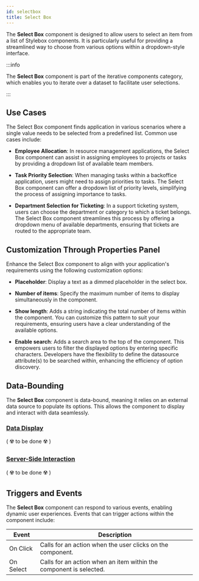 ```yaml
---
id: selectbox
title: Select Box
---
```


The **Select Box** component is designed to allow users to select an item from a list of Stylebox components. It is particularly useful for providing a streamlined way to choose from various options within a dropdown-style interface.

:::info 

The **Select Box** component is part of the iterative components category, which enables you to iterate over a dataset to facilitate user selections.

:::

## Use Cases

The Select Box component finds application in various scenarios where a single value needs to be selected from a predefined list. Common use cases include:

- **Employee Allocation**: In resource management applications, the Select Box component can assist in assigning employees to projects or tasks by providing a dropdown list of available team members.

- **Task Priority Selection**: When managing tasks within a backoffice application, users might need to assign priorities to tasks. The Select Box component can offer a dropdown list of priority levels, simplifying the process of assigning importance to tasks.

- **Department Selection for Ticketing**: In a support ticketing system, users can choose the department or category to which a ticket belongs. The Select Box component streamlines this process by offering a dropdown menu of available departments, ensuring that tickets are routed to the appropriate team.

## Customization Through Properties Panel

Enhance the Select Box component to align with your application's requirements using the following customization options:

- **Placeholder**: Display a text as a dimmed placeholder in the select box. 

- **Number of items**: Specify the maximum number of items to display simultaneously in the component.

- **Show length**: Adds a string indicating the total number of items within the component. You can customize this pattern to suit your requirements, ensuring users have a clear understanding of the available options.

- **Enable search**: Adds a search area to the top of the component. This empowers users to filter the displayed options by entering specific characters. Developers have the flexibility to define the datasource attribute(s) to be searched within, enhancing the efficiency of option discovery.

## Data-Bounding

The **Select Box** component is data-bound, meaning it relies on an external data source to populate its options. This allows the component to display and interact with data seamlessly.

### <u>Data Display</u>
( ☢️ to be done ☢️ )

### <u>Server-Side Interaction</u>
( ☢️ to be done ☢️ )


## Triggers and Events

The **Select Box** component can respond to various events, enabling dynamic user experiences. Events that can trigger actions within the component include:

|Event|Description|
|---|---|
|On Click| Calls for an action when the user clicks on the component. |
|On Select| Calls for an action when an item within the component is selected. |

